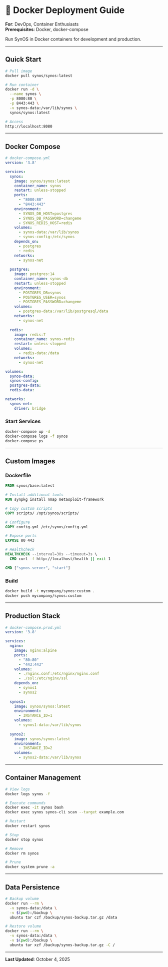 # 🐳 Docker Deployment Guide

**For**: DevOps, Container Enthusiasts  
**Prerequisites**: Docker, docker-compose

Run SynOS in Docker containers for development and production.

---

## Quick Start

```bash
# Pull image
docker pull synos/synos:latest

# Run container
docker run -d \
  --name synos \
  -p 8080:80 \
  -p 8443:443 \
  -v synos-data:/var/lib/synos \
  synos/synos:latest

# Access
http://localhost:8080
```

---

## Docker Compose

```yaml
# docker-compose.yml
version: '3.8'

services:
  synos:
    image: synos/synos:latest
    container_name: synos
    restart: unless-stopped
    ports:
      - "8080:80"
      - "8443:443"
    environment:
      - SYNOS_DB_HOST=postgres
      - SYNOS_DB_PASSWORD=changeme
      - SYNOS_REDIS_HOST=redis
    volumes:
      - synos-data:/var/lib/synos
      - synos-config:/etc/synos
    depends_on:
      - postgres
      - redis
    networks:
      - synos-net
  
  postgres:
    image: postgres:14
    container_name: synos-db
    restart: unless-stopped
    environment:
      - POSTGRES_DB=synos
      - POSTGRES_USER=synos
      - POSTGRES_PASSWORD=changeme
    volumes:
      - postgres-data:/var/lib/postgresql/data
    networks:
      - synos-net
  
  redis:
    image: redis:7
    container_name: synos-redis
    restart: unless-stopped
    volumes:
      - redis-data:/data
    networks:
      - synos-net

volumes:
  synos-data:
  synos-config:
  postgres-data:
  redis-data:

networks:
  synos-net:
    driver: bridge
```

### Start Services

```bash
docker-compose up -d
docker-compose logs -f synos
docker-compose ps
```

---

## Custom Images

### Dockerfile

```dockerfile
FROM synos/base:latest

# Install additional tools
RUN synpkg install nmap metasploit-framework

# Copy custom scripts
COPY scripts/ /opt/synos/scripts/

# Configure
COPY config.yml /etc/synos/config.yml

# Expose ports
EXPOSE 80 443

# Healthcheck
HEALTHCHECK --interval=30s --timeout=3s \
  CMD curl -f http://localhost/health || exit 1

CMD ["synos-server", "start"]
```

### Build

```bash
docker build -t mycompany/synos:custom .
docker push mycompany/synos:custom
```

---

## Production Stack

```yaml
# docker-compose.prod.yml
version: '3.8'

services:
  nginx:
    image: nginx:alpine
    ports:
      - "80:80"
      - "443:443"
    volumes:
      - ./nginx.conf:/etc/nginx/nginx.conf
      - ./ssl:/etc/nginx/ssl
    depends_on:
      - synos1
      - synos2
  
  synos1:
    image: synos/synos:latest
    environment:
      - INSTANCE_ID=1
    volumes:
      - synos1-data:/var/lib/synos
  
  synos2:
    image: synos/synos:latest
    environment:
      - INSTANCE_ID=2
    volumes:
      - synos2-data:/var/lib/synos
```

---

## Container Management

```bash
# View logs
docker logs synos -f

# Execute commands
docker exec -it synos bash
docker exec synos synos-cli scan --target example.com

# Restart
docker restart synos

# Stop
docker stop synos

# Remove
docker rm synos

# Prune
docker system prune -a
```

---

## Data Persistence

```bash
# Backup volume
docker run --rm \
  -v synos-data:/data \
  -v $(pwd):/backup \
  ubuntu tar czf /backup/synos-backup.tar.gz /data

# Restore volume
docker run --rm \
  -v synos-data:/data \
  -v $(pwd):/backup \
  ubuntu tar xzf /backup/synos-backup.tar.gz -C /
```

---

**Last Updated**: October 4, 2025
